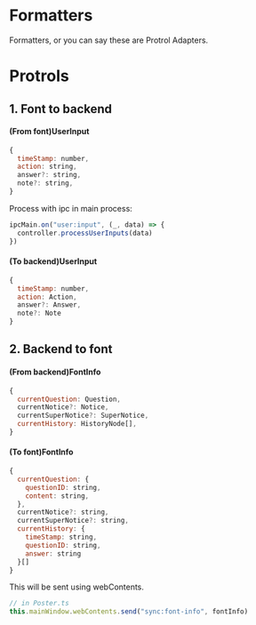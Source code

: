 # Formatters

Formatters, or you can say these are Protrol Adapters.

# Protrols

## 1. Font to backend

#### (From font)UserInput

```javascript
{
  timeStamp: number,
  action: string,
  answer?: string,
  note?: string,
}
```

Process with ipc in main process:

```typescript
ipcMain.on("user:input", (_, data) => {
  controller.processUserInputs(data)
})
```

#### (To backend)UserInput

```javascript
{
  timeStamp: number,
  action: Action,
  answer?: Answer,
  note?: Note
}
```

## 2. Backend to font

#### (From backend)FontInfo

```javascript
{
  currentQuestion: Question,
  currentNotice?: Notice,
  currentSuperNotice?: SuperNotice,
  currentHistory: HistoryNode[],
}
```

#### (To font)FontInfo

```javascript
{
  currentQuestion: {
    questionID: string,
    content: string,
  },
  currentNotice?: string,
  currentSuperNotice?: string,
  currentHistory: {
    timeStamp: string,
    questionID: string,
    answer: string
  }[]
}
```

This will be sent using webContents.

```typescript
// in Poster.ts
this.mainWindow.webContents.send("sync:font-info", fontInfo)
```
